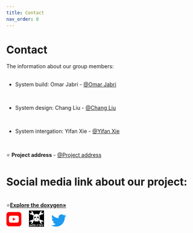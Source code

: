 ```yaml
---
title: Contact
nav_order: 8
---
```


# Contact 

The information about our group members:
<br><br>

* System build: Omar Jabri - [@Omar Jabri](https://github.com/OmarJabri7)
<br />

* System design: Chang Liu - [@Chang Liu](https://github.com/Cliu1993)
<br />

* System intergation: Yifan Xie - [@Yifan Xie](https://github.com/Yifan-Xie)
<br />

⭐️ **Project address** - [@Project address](https://github.com/OmarJabri7/Cycle_Buddy)

# Social media link about our project:
<br>
⭐️<a href="https://omarjabri7.github.io/Cycle_Buddy/"><strong>Explore the doxygen»</strong></a>  
    <br>
    <a href="https://www.youtube.com/channel/UC4mHw6LXU8YYIvdZxgI5Btw"><img src="images/Youtube_logo.png" width="40"></a>&nbsp;&nbsp;&nbsp;&nbsp;
    <a href="https://hackaday.io/project/179217-cycle-buddy"><img src="images/hackaday.png" width="40"></a>&nbsp;&nbsp;&nbsp;&nbsp;
    <a href="https://twitter.com/buddy_cycle"><img src="images/Twitter_logo.png" width="40"></a>&nbsp;&nbsp;&nbsp;&nbsp;
    <br />


     
  
